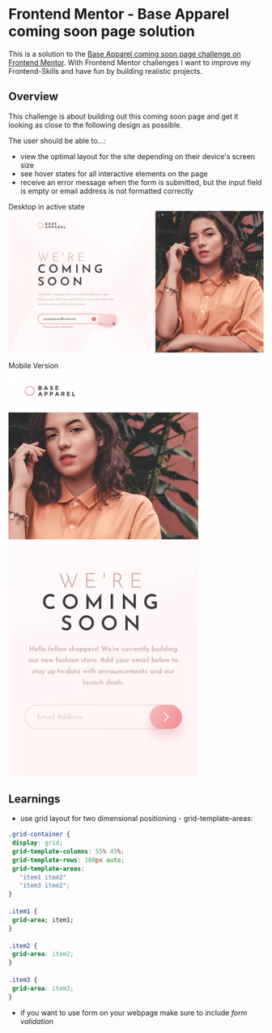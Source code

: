 # Frontend Mentor - Base Apparel coming soon page solution

This is a solution to the [Base Apparel coming soon page challenge on Frontend Mentor](https://www.frontendmentor.io/challenges/base-apparel-coming-soon-page-5d46b47f8db8a7063f9331a0). With Frontend Mentor challenges I want to improve my Frontend-Skills and have fun by building realistic projects.

## Overview

This challenge is about building out this coming soon page and get it looking as close to the following design as possible.

The user should be able to...:
- view the optimal layout for the site depending on their device's screen size
- see hover states for all interactive elements on the page
- receive an error message when the form is submitted, but the input field is empty or email address is not formatted correctly

Desktop in active state
![](design/active-states.jpg)

Mobile Version \
![](design/mobile-design.jpg)

## Learnings

- use grid layout for two dimensional positioning - grid-template-areas:
 ```css
.grid-container {
  display: grid;
  grid-template-columns: 55% 45%;
  grid-template-rows: 180px auto;
  grid-template-areas:
    "item1 item2"
    "item3 item2";
}

.item1 {
  grid-area; item1;
}

.item2 {
  grid-area: item2;
}

.item3 {
  grid-area: item3;
}
```

- if you want to use form on your webpage make sure to include *form validation*
